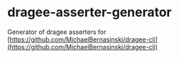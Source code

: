 # dragee-asserter-generator

Generator of dragee asserters for [https://github.com/MichaelBernasinski/dragee-cli](https://github.com/MichaelBernasinski/dragee-cli)